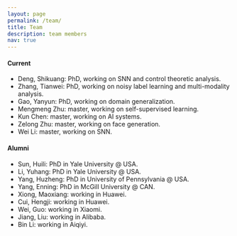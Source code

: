 ```yaml
---
layout: page
permalink: /team/
title: Team
description: team members 
nav: true
---
```

#### Current
- Deng, Shikuang: PhD, working on SNN and control theoretic analysis.
- Zhang, Tianwei: PhD, working on noisy label learning and multi-modality analysis.
- Gao, Yanyun: PhD, working on domain generalization.
- Mengmeng Zhu: master, working on self-supervised learning.
- Kun Chen: master, working on AI systems.
- Zelong Zhu: master, working on face generation.
- Wei Li: master, working on SNN. 

#### Alumni
- Sun, Huili: PhD in Yale University @ USA.
- Li, Yuhang: PhD in Yale University @ USA.
- Yang, Huzheng: PhD in University of Pennsylvania @ USA.
- Yang, Enning: PhD in McGill University @ CAN. 
- Xiong, Maoxiang: working in Huawei.
- Cui, Hengji: working in Huawei.
- Wei, Guo: working in Xiaomi.
- Jiang, Liu: working in Alibaba.
- Bin Li: working in Aiqiyi.
